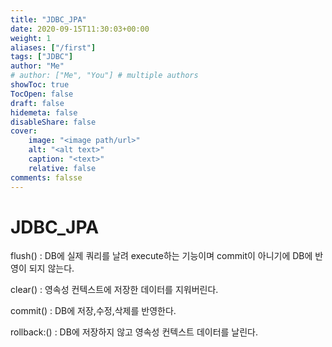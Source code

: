```yaml
---
title: "JDBC_JPA"
date: 2020-09-15T11:30:03+00:00
weight: 1
aliases: ["/first"]
tags: ["JDBC"]
author: "Me"
# author: ["Me", "You"] # multiple authors
showToc: true
TocOpen: false
draft: false
hidemeta: false
disableShare: false
cover:
    image: "<image path/url>"
    alt: "<alt text>"
    caption: "<text>"
    relative: false
comments: falsse
---
```


# JDBC_JPA

flush() : DB에 실제 쿼리를 날려 execute하는 기능이며 commit이 아니기에 DB에 반영이 되지 않는다. 

clear() : 영속성 컨텍스트에 저장한 데이터를 지워버린다.

commit() : DB에 저장,수정,삭제를 반영한다. 

rollback:() : DB에 저장하지 않고 영속성 컨텍스트 데이터를 날린다.
